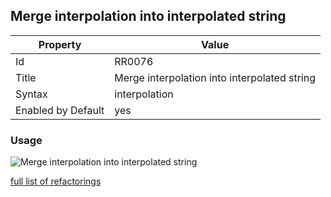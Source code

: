 ## Merge interpolation into interpolated string

Property | Value
--- | ---
Id|RR0076
Title|Merge interpolation into interpolated string
Syntax|interpolation
Enabled by Default|yes

### Usage

![Merge interpolation into interpolated string](../../images/refactorings/MergeInterpolationIntoInterpolatedString.png)

[full list of refactorings](Refactorings.md)